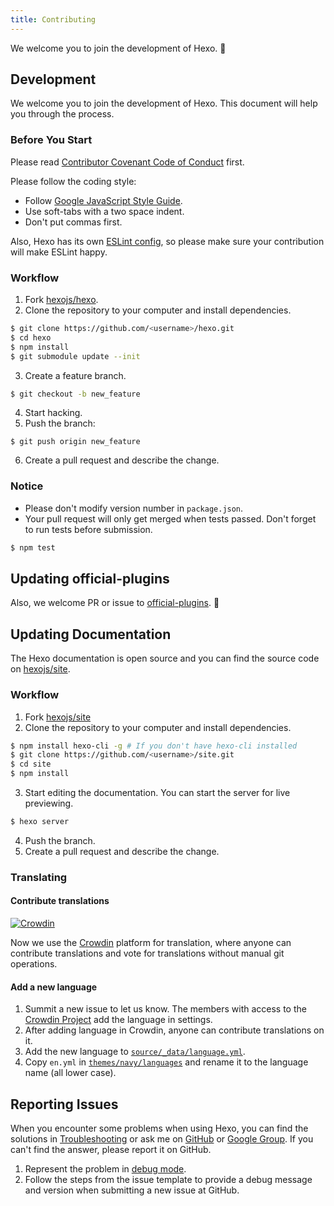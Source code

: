 ```yaml
---
title: Contributing
---
```


We welcome you to join the development of Hexo. 🤗

## Development

We welcome you to join the development of Hexo. This document will help you through the process.

### Before You Start

Please read [Contributor Covenant Code of Conduct](https://github.com/hexojs/hexo/blob/master/CODE_OF_CONDUCT.md) first.

Please follow the coding style:

- Follow [Google JavaScript Style Guide](https://google.github.io/styleguide/jsguide.html).
- Use soft-tabs with a two space indent.
- Don't put commas first.

Also, Hexo has its own [ESLint config](https://github.com/hexojs/eslint-config-hexo), so please make sure your contribution will make ESLint happy.

### Workflow

1. Fork [hexojs/hexo].
2. Clone the repository to your computer and install dependencies.

```bash
$ git clone https://github.com/<username>/hexo.git
$ cd hexo
$ npm install
$ git submodule update --init
```

3. Create a feature branch.

```bash
$ git checkout -b new_feature
```

4. Start hacking.
5. Push the branch:

```
$ git push origin new_feature
```

6. Create a pull request and describe the change.

### Notice

- Please don't modify version number in `package.json`.
- Your pull request will only get merged when tests passed. Don't forget to run tests before submission.

```bash
$ npm test
```

## Updating official-plugins

Also, we welcome PR or issue to [official-plugins](https://github.com/hexojs). 🤗

## Updating Documentation

The Hexo documentation is open source and you can find the source code on [hexojs/site].

### Workflow

1. Fork [hexojs/site]
2. Clone the repository to your computer and install dependencies.

```bash
$ npm install hexo-cli -g # If you don't have hexo-cli installed
$ git clone https://github.com/<username>/site.git
$ cd site
$ npm install
```

3. Start editing the documentation. You can start the server for live previewing.

```bash
$ hexo server
```

4. Push the branch.
5. Create a pull request and describe the change.

### Translating

#### Contribute translations

[![Crowdin](https://badges.crowdin.net/hexo/localized.svg)](https://crowdin.com/project/hexo)

Now we use the [Crowdin](https://crowdin.com/project/hexo) platform for translation, where anyone can contribute translations and vote for translations without manual git operations.

#### Add a new language

1. Summit a new issue to let us know. The members with access to the [Crowdin Project](https://crowdin.com/project/hexo) add the language in settings.
1. After adding language in Crowdin, anyone can contribute translations on it.
1. Add the new language to [`source/_data/language.yml`](https://github.com/hexojs/site/blob/master/source/_data/languages.yml).
1. Copy `en.yml` in [`themes/navy/languages`](https://github.com/hexojs/site/tree/master/themes/navy/languages) and rename it to the language name (all lower case).

## Reporting Issues

When you encounter some problems when using Hexo, you can find the solutions in [Troubleshooting](troubleshooting.html) or ask me on [GitHub](https://github.com/hexojs/hexo/issues) or [Google Group](https://groups.google.com/group/hexo). If you can't find the answer, please report it on GitHub.

1. Represent the problem in [debug mode](commands.html#Debug_mode).
2. Follow the steps from the issue template to provide a debug message and version when submitting a new issue at GitHub.

[hexojs/hexo]: https://github.com/hexojs/hexo
[hexojs/site]: https://github.com/hexojs/site
